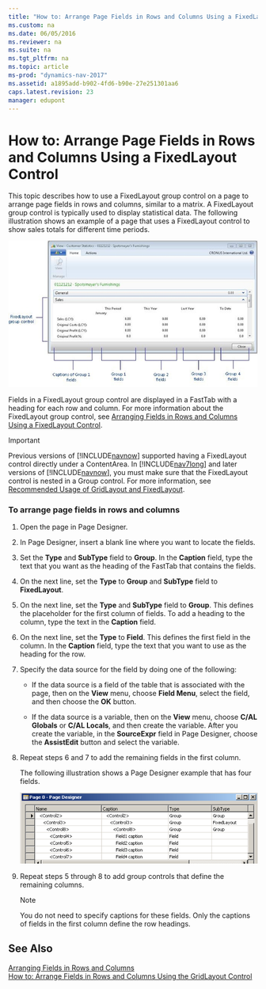 ```yaml
---
title: "How to: Arrange Page Fields in Rows and Columns Using a FixedLayout Control"
ms.custom: na
ms.date: 06/05/2016
ms.reviewer: na
ms.suite: na
ms.tgt_pltfrm: na
ms.topic: article
ms-prod: "dynamics-nav-2017"
ms.assetid: a1895add-b902-4fd6-b90e-27e251301aa6
caps.latest.revision: 23
manager: edupont
---
```

# How to: Arrange Page Fields in Rows and Columns Using a FixedLayout Control
This topic describes how to use a FixedLayout group control on a page to arrange page fields in rows and columns, similar to a matrix. A FixedLayout group control is typically used to display statistical data. The following illustration shows an example of a page that uses a FixedLayout control to show sales totals for different time periods.  
  
 ![Screenshot of a FixedLayout example](media/NAVRTCFixedLayoutExample.jpg "NAVRTCFixedLayoutExample")  
  
 Fields in a FixedLayout group control are displayed in a FastTab with a heading for each row and column. For more information about the FixedLayout group control, see [Arranging Fields in Rows and Columns Using a FixedLayout Control](Arranging-Fields-in-Rows-and-Columns-Using-a-FixedLayout-Control.md).  
  
> [!IMPORTANT]  
>  Previous versions of [!INCLUDE[navnow](includes/navnow_md.md)] supported having a FixedLayout control directly under a ContentArea. In [!INCLUDE[nav7long](includes/nav7long_md.md)] and later versions of [!INCLUDE[navnow](includes/navnow_md.md)], you must make sure that the FixedLayout control is nested in a Group control. For more information, see [Recommended Usage of GridLayout and FixedLayout](Recommended-Usage-of-GridLayout-and-FixedLayout.md).  
  
### To arrange page fields in rows and columns  
  
1.  Open the page in Page Designer.  
  
2.  In Page Designer, insert a blank line where you want to locate the fields.  
  
3.  Set the **Type** and **SubType** field to **Group**. In the **Caption** field, type the text that you want as the heading of the FastTab that contains the fields.  
  
4.  On the next line, set the **Type** to **Group** and **SubType** field to **FixedLayout**.  
  
5.  On the next line, set the **Type** and **SubType** field to **Group**. This defines the placeholder for the first column of fields. To add a heading to the column, type the text in the **Caption** field.  
  
6.  On the next line, set the **Type** to **Field**. This defines the first field in the column. In the **Caption** field, type the text that you want to use as the heading for the row.  
  
7.  Specify the data source for the field by doing one of the following:  
  
    -   If the data source is a field of the table that is associated with the page, then on the **View** menu, choose **Field Menu**, select the field, and then choose the **OK** button.  
  
    -   If the data source is a variable, then on the **View** menu, choose **C/AL Globals** or **C/AL Locals**, and then create the variable. After you create the variable, in the **SourceExpr** field in Page Designer, choose the **AssistEdit** button and select the variable.  
  
8.  Repeat steps 6 and 7 to add the remaining fields in the first column.  
  
     The following illustration shows a Page Designer example that has four fields.  
  
     ![FixedLayout group example in Page Designer](media/NAVRTCFixedLayoutPageDesignerGroup.PNG "NAVRTCFixedLayoutPageDesignerGroup")  
  
9. Repeat steps 5 through 8 to add group controls that define the remaining columns.  
  
    > [!NOTE]  
    >  You do not need to specify captions for these fields. Only the captions of fields in the first column define the row headings.  
  
## See Also  
 [Arranging Fields in Rows and Columns](Arranging-Fields-in-Rows-and-Columns.md)   
 [How to: Arrange Fields in Rows and Columns Using the GridLayout Control](How-to--Arrange-Fields-in-Rows-and-Columns-Using-the-GridLayout-Control.md)